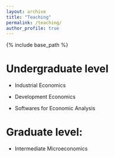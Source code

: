 ```yaml
---
layout: archive
title: "Teaching"
permalink: /teaching/
author_profile: true
---
```


{% include base_path %}

Undergraduate level
=====
* Industrial Economics

* Development Economics

* Softwares for Economic Analysis

Graduate level:
=====
* Intermediate Microeconomics
